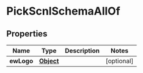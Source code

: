 

# PickScnlSchemaAllOf


## Properties

| Name | Type | Description | Notes |
|------------ | ------------- | ------------- | -------------|
|**ewLogo** | [**Object**](Object.md) |  |  [optional] |



